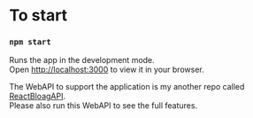 # To start

### `npm start`

Runs the app in the development mode.\
Open [http://localhost:3000](http://localhost:3000) to view it in your browser.

The WebAPI to support the application is my another repo called [ReactBloagAPI](https://github.com/morris0906/ReactBloagAPI).\
Please also run this WebAPI to see the full features.
